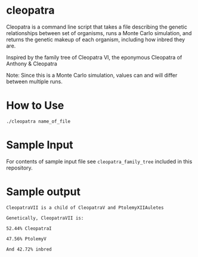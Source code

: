 # cleopatra
Cleopatra is a command line script that takes a file describing the genetic relationships between set of organisms, runs a Monte Carlo simulation, and returns the genetic makeup of each organism, including how inbred they are.

Inspired by the family tree of Cleopatra VI, the eponymous Cleopatra of Anthony & Cleopatra

Note: Since this is a Monte Carlo simulation, values can and will differ between multiple runs.

# How to Use
`./cleopatra name_of_file`

# Sample Input
For contents of sample input file see `cleopatra_family_tree` included in this repository.

# Sample output

`CleopatraVII is a child of CleopatraV and PtolemyXIIAuletes`

`Genetically, CleopatraVII is:`

`52.44% CleopatraI`

`47.56% PtolemyV`

`And 42.72% inbred`
